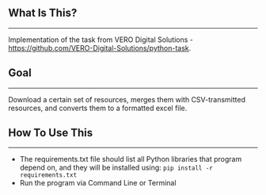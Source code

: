 ## What Is This?

---

Implementation of the task from VERO Digital Solutions - https://github.com/VERO-Digital-Solutions/python-task.

## Goal

---

Download a certain set of resources, merges them with CSV-transmitted resources, and converts them to a formatted excel file.

## How To Use This

---


- The requirements.txt file should list all Python libraries that program depend on, and they will be installed using:
`pip install -r requirements.txt`
- Run the program via Command Line or Terminal
